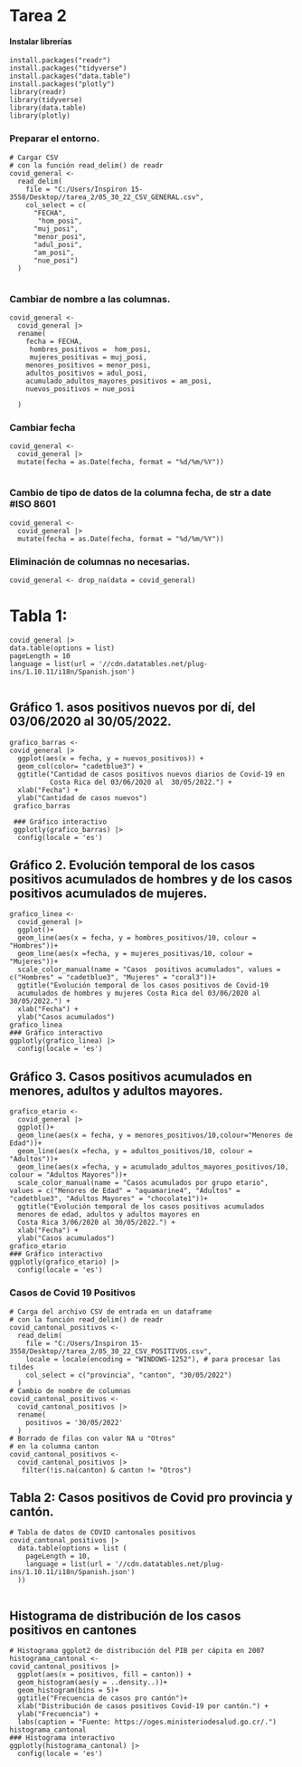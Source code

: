 # Tarea 2
#### Instalar librerías

```{r}
install.packages("readr")
install.packages("tidyverse")
install.packages("data.table")
install.packages("plotly")
library(readr)
library(tidyverse)
library(data.table)
library(plotly)
```

### Preparar el entorno.

```{r}
# Cargar CSV
# con la función read_delim() de readr
covid_general <-
  read_delim(
    file = "C:/Users/Inspiron 15-3558/Desktop//tarea_2/05_30_22_CSV_GENERAL.csv",
    col_select = c(
      "FECHA",
       "hom_posi",
      "muj_posi",
      "menor_posi",
      "adul_posi",
      "am_posi",
      "nue_posi")
  )
   
```

### Cambiar de nombre a las columnas.

```{r}
covid_general <-
  covid_general |>
  rename(
    fecha = FECHA,
     hombres_positivos =  hom_posi,
     mujeres_positivas = muj_posi,
    menores_positivos = menor_posi,
    adultos_positivos = adul_posi,
    acumulado_adultos_mayores_positivos = am_posi,
    nuevos_positivos = nue_posi
   
  )
```

### Cambiar fecha

```{r}
covid_general <-
  covid_general |>
  mutate(fecha = as.Date(fecha, format = "%d/%m/%Y"))
  
```

### Cambio de tipo de datos de la columna fecha, de str a date #ISO 8601

```{r}
covid_general <-
  covid_general |>
  mutate(fecha = as.Date(fecha, format = "%d/%m/%Y"))
```

### Eliminación de columnas no necesarias.

```{r}
covid_general <- drop_na(data = covid_general)
```

# Tabla 1: 

```{r}
covid_general |>
data.table(options = list)
pageLength = 10
language = list(url = '//cdn.datatables.net/plug-ins/1.10.11/i18n/Spanish.json')
  
```

## Gráfico 1. asos positivos nuevos por dí, del 03/06/2020 al 30/05/2022.

```{r}
grafico_barras <-
covid_general |>
  ggplot(aes(x = fecha, y = nuevos_positivos)) +
  geom_col(color= "cadetblue3") +
  ggtitle("Cantidad de casos positivos nuevos diarios de Covid-19 en 
          Costa Rica del 03/06/2020 al  30/05/2022.") +
  xlab("Fecha") +
  ylab("Cantidad de casos nuevos") 
 grafico_barras 
 
 ### Gráfico interactivo
 ggplotly(grafico_barras) |> 
  config(locale = 'es')
```

## Gráfico 2. Evolución temporal de los casos positivos acumulados de hombres y de los casos positivos acumulados de mujeres.

```{r}
grafico_linea <- 
  covid_general |> 
  ggplot()+
  geom_line(aes(x = fecha, y = hombres_positivos/10, colour = "Hombres"))+
  geom_line(aes(x =fecha, y = mujeres_positivas/10, colour = "Mujeres"))+
  scale_color_manual(name = "Casos  positivos acumulados", values = c("Hombres" = "cadetblue3", "Mujeres" = "coral3"))+
  ggtitle("Evolución temporal de los casos positivos de Covid-19 
  acumulados de hombres y mujeres Costa Rica del 03/06/2020 al 30/05/2022.") +
  xlab("Fecha") +
  ylab("Casos acumulados") 
grafico_linea
### Gráfico interactivo
ggplotly(grafico_linea) |> 
  config(locale = 'es')
```

## Gráfico 3. Casos positivos acumulados en menores, adultos y adultos mayores.

```{r}
grafico_etario <- 
  covid_general |> 
  ggplot()+
  geom_line(aes(x = fecha, y = menores_positivos/10,colour="Menores de Edad"))+
  geom_line(aes(x =fecha, y = adultos_positivos/10, colour = "Adultos"))+
  geom_line(aes(x =fecha, y = acumulado_adultos_mayores_positivos/10, colour = "Adultos Mayores"))+
  scale_color_manual(name = "Casos acumulados por grupo etario", values = c("Menores de Edad" = "aquamarine4", "Adultos" = "cadetblue3", "Adultos Mayores" = "chocolate1"))+
  ggtitle("Evolución temporal de los casos positivos acumulados 
  menores de edad, adultos y adultos mayores en  
  Costa Rica 3/06/2020 al 30/05/2022.") +
  xlab("Fecha") +
  ylab("Casos acumulados") 
grafico_etario
### Gráfico interactivo
ggplotly(grafico_etario) |> 
  config(locale = 'es')
```

### Casos de Covid 19 Positivos

```{r}
# Carga del archivo CSV de entrada en un dataframe
# con la función read_delim() de readr
covid_cantonal_positivos <-
  read_delim(
    file = "C:/Users/Inspiron 15-3558/Desktop//tarea_2/05_30_22_CSV_POSITIVOS.csv",
    locale = locale(encoding = "WINDOWS-1252"), # para procesar las tildes
    col_select = c("provincia", "canton", "30/05/2022")
  )
# Cambio de nombre de columnas
covid_cantonal_positivos <-
  covid_cantonal_positivos |>
  rename(
    positivos = '30/05/2022'
  )
# Borrado de filas con valor NA u "Otros"
# en la columna canton
covid_cantonal_positivos <-
  covid_cantonal_positivos |>
   filter(!is.na(canton) & canton != "Otros")
```

## Tabla 2: Casos positivos de Covid pro provincia y cantón.

```{r}
# Tabla de datos de COVID cantonales positivos
covid_cantonal_positivos |> 
  data.table(options = list (
    pageLength = 10,
    language = list(url = '//cdn.datatables.net/plug-ins/1.10.11/i18n/Spanish.json')
  ))
 
```

## Histograma de distribución de los casos positivos en cantones

```{r}
# Histograma ggplot2 de distribución del PIB per cápita en 2007
histograma_cantonal <-
covid_cantonal_positivos |>
  ggplot(aes(x = positivos, fill = canton)) +
  geom_histogram(aes(y = ..density..))+
  geom_histogram(bins = 5)+
  ggtitle("Frecuencia de casos pro cantón")+
  xlab("Distribución de casos positivos Covid-19 por cantón.") +
  ylab("Frecuencia") +
  labs(caption = "Fuente: https://oges.ministeriodesalud.go.cr/.")
histograma_cantonal 
### Histograma interactivo
ggplotly(histograma_cantonal) |> 
  config(locale = 'es')
  
```
